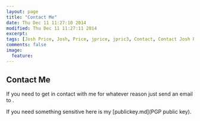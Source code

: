 ```yaml
---
layout: page
title: "Contact Me"
date: Thu Dec 11 11:27:10 2014 
modified: Thu Dec 11 11:27:11 2014
excerpt:
tags: [Josh Price, Josh, Price, jprice, jpric3, Contact, Contact Josh Price, Contact jprice]
comments: false
image:
  feature:
---
```



## Contact Me
If you need to get in contact with me for whatever reason just send an email to .

If you need something sensitive here is my [publickey.md](PGP public key).

[^email_note]: Please don't spam it :)